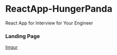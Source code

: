 # ReactApp-HungerPanda
React App for Interview for Your Engineer 

### Landing Page
[Imgur](https://imgur.com/dyar4KD)

